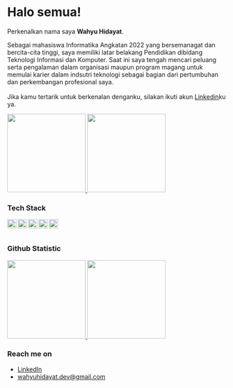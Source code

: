 # Halo semua! 

Perkenalkan nama saya **Wahyu Hidayat**.<br>

Sebagai mahasiswa Informatika Angkatan 2022 yang bersemanagat dan bercita-cita tinggi, saya 
memiliki latar belakang Pendidikan dibidang Teknologi Informasi dan Komputer. Saat ini saya tengah 
mencari peluang serta pengalaman dalam organisasi maupun program magang untuk memulai karier 
dalam indsutri teknologi sebagai bagian dari pertumbuhan dan perkembangan profesional saya.<br><br>
Jika kamu tertarik untuk berkenalan denganku, silakan ikuti akun [Linkedin](https://www.linkedin.com/in/wahyu-hidayat-202771265/)ku ya.

<p align="left">
<a href="https://github.com/wahyuhidayatdev">
  <img height="180em" src="https://github-readme-stats-eight-theta.vercel.app/api?username=wahyuhidayatdev&show_icons=true&theme=algolia&include_all_commits=true&count_private=true"/>
  <img height="180em" src="https://github-readme-stats-eight-theta.vercel.app/api/top-langs/?username=wahyuhidayatdev&layout=compact&theme=algolia"/>
</a>
</p>


### Tech Stack
  <a href="#"><img align="left" alt="JavaScript" title="JavaScript" width="21px" src="https://upload.wikimedia.org/wikipedia/commons/9/99/Unofficial_JavaScript_logo_2.svg" /></a>
  <a href="https://nodejs.org/"><img align="left" alt="NodeJS" title="NodeJS" width="21px" src="https://cdn-icons-png.flaticon.com/512/5968/5968322.png" /></a>
  <a href="https://reactjs.org/"><img align="left" alt="React" title="React" width="21px" src="https://cdn.worldvectorlogo.com/logos/react-2.svg" /></a>
  <a href="https://hapi.dev/"><img align="left" alt="Hapi" title="Hapi (NodeJS HTTP Framework)" width="21px" src="https://avatars.githubusercontent.com/u/3774533?s=200&v=4" /></a>
  <a href="https://nextjs.org/"><img align="left" alt="Next" title="Next (React SSR Framework)" width="21px" src="https://iconape.com/wp-content/files/gm/82643/svg/next-js.svg" /></a>
  <br>
  <br>
  
### Github Statistic
<p align="left">
<a href="https://github.com/dimasmds">
  <img height="180em" src="https://github-readme-stats-eight-theta.vercel.app/api?username=dimasmds&show_icons=true&theme=algolia&include_all_commits=true&count_private=true"/>
  <img height="180em" src="https://github-readme-stats-eight-theta.vercel.app/api/top-langs/?username=dimasmds&layout=compact&langs_count=8&theme=algolia"/>
</a>
</p>

### Reach me on
- <a href="https://www.linkedin.com/in/wahyu-hidayat-202771265/">LinkedIn</a>
- wahyuhidayat.dev@gmail.com
